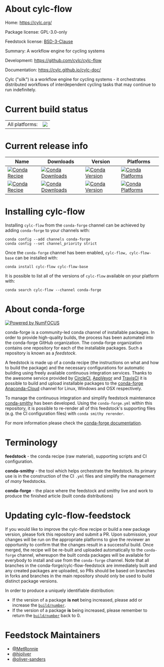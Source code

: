 About cylc-flow
===============

Home: https://cylc.org/

Package license: GPL-3.0-only

Feedstock license: [BSD-3-Clause](https://github.com/conda-forge/cylc-flow-feedstock/blob/master/LICENSE.txt)

Summary: A workflow engine for cycling systems

Development: https://github.com/cylc/cylc-flow

Documentation: https://cylc.github.io/cylc-doc/

Cylc ("silk") is a workflow engine for cycling systems - it orchestrates
distributed workflows of interdependent cycling tasks that may continue to
run indefinitely.


Current build status
====================


<table><tr><td>All platforms:</td>
    <td>
      <a href="https://dev.azure.com/conda-forge/feedstock-builds/_build/latest?definitionId=7975&branchName=master">
        <img src="https://dev.azure.com/conda-forge/feedstock-builds/_apis/build/status/cylc-flow-feedstock?branchName=master">
      </a>
    </td>
  </tr>
</table>

Current release info
====================

| Name | Downloads | Version | Platforms |
| --- | --- | --- | --- |
| [![Conda Recipe](https://img.shields.io/badge/recipe-cylc--flow-green.svg)](https://anaconda.org/conda-forge/cylc-flow) | [![Conda Downloads](https://img.shields.io/conda/dn/conda-forge/cylc-flow.svg)](https://anaconda.org/conda-forge/cylc-flow) | [![Conda Version](https://img.shields.io/conda/vn/conda-forge/cylc-flow.svg)](https://anaconda.org/conda-forge/cylc-flow) | [![Conda Platforms](https://img.shields.io/conda/pn/conda-forge/cylc-flow.svg)](https://anaconda.org/conda-forge/cylc-flow) |
| [![Conda Recipe](https://img.shields.io/badge/recipe-cylc--flow--base-green.svg)](https://anaconda.org/conda-forge/cylc-flow-base) | [![Conda Downloads](https://img.shields.io/conda/dn/conda-forge/cylc-flow-base.svg)](https://anaconda.org/conda-forge/cylc-flow-base) | [![Conda Version](https://img.shields.io/conda/vn/conda-forge/cylc-flow-base.svg)](https://anaconda.org/conda-forge/cylc-flow-base) | [![Conda Platforms](https://img.shields.io/conda/pn/conda-forge/cylc-flow-base.svg)](https://anaconda.org/conda-forge/cylc-flow-base) |

Installing cylc-flow
====================

Installing `cylc-flow` from the `conda-forge` channel can be achieved by adding `conda-forge` to your channels with:

```
conda config --add channels conda-forge
conda config --set channel_priority strict
```

Once the `conda-forge` channel has been enabled, `cylc-flow, cylc-flow-base` can be installed with:

```
conda install cylc-flow cylc-flow-base
```

It is possible to list all of the versions of `cylc-flow` available on your platform with:

```
conda search cylc-flow --channel conda-forge
```


About conda-forge
=================

[![Powered by
NumFOCUS](https://img.shields.io/badge/powered%20by-NumFOCUS-orange.svg?style=flat&colorA=E1523D&colorB=007D8A)](https://numfocus.org)

conda-forge is a community-led conda channel of installable packages.
In order to provide high-quality builds, the process has been automated into the
conda-forge GitHub organization. The conda-forge organization contains one repository
for each of the installable packages. Such a repository is known as a *feedstock*.

A feedstock is made up of a conda recipe (the instructions on what and how to build
the package) and the necessary configurations for automatic building using freely
available continuous integration services. Thanks to the awesome service provided by
[CircleCI](https://circleci.com/), [AppVeyor](https://www.appveyor.com/)
and [TravisCI](https://travis-ci.com/) it is possible to build and upload installable
packages to the [conda-forge](https://anaconda.org/conda-forge)
[Anaconda-Cloud](https://anaconda.org/) channel for Linux, Windows and OSX respectively.

To manage the continuous integration and simplify feedstock maintenance
[conda-smithy](https://github.com/conda-forge/conda-smithy) has been developed.
Using the ``conda-forge.yml`` within this repository, it is possible to re-render all of
this feedstock's supporting files (e.g. the CI configuration files) with ``conda smithy rerender``.

For more information please check the [conda-forge documentation](https://conda-forge.org/docs/).

Terminology
===========

**feedstock** - the conda recipe (raw material), supporting scripts and CI configuration.

**conda-smithy** - the tool which helps orchestrate the feedstock.
                   Its primary use is in the construction of the CI ``.yml`` files
                   and simplify the management of *many* feedstocks.

**conda-forge** - the place where the feedstock and smithy live and work to
                  produce the finished article (built conda distributions)


Updating cylc-flow-feedstock
============================

If you would like to improve the cylc-flow recipe or build a new
package version, please fork this repository and submit a PR. Upon submission,
your changes will be run on the appropriate platforms to give the reviewer an
opportunity to confirm that the changes result in a successful build. Once
merged, the recipe will be re-built and uploaded automatically to the
`conda-forge` channel, whereupon the built conda packages will be available for
everybody to install and use from the `conda-forge` channel.
Note that all branches in the conda-forge/cylc-flow-feedstock are
immediately built and any created packages are uploaded, so PRs should be based
on branches in forks and branches in the main repository should only be used to
build distinct package versions.

In order to produce a uniquely identifiable distribution:
 * If the version of a package **is not** being increased, please add or increase
   the [``build/number``](https://docs.conda.io/projects/conda-build/en/latest/resources/define-metadata.html#build-number-and-string).
 * If the version of a package **is** being increased, please remember to return
   the [``build/number``](https://docs.conda.io/projects/conda-build/en/latest/resources/define-metadata.html#build-number-and-string)
   back to 0.

Feedstock Maintainers
=====================

* [@MetRonnie](https://github.com/MetRonnie/)
* [@hjoliver](https://github.com/hjoliver/)
* [@oliver-sanders](https://github.com/oliver-sanders/)

